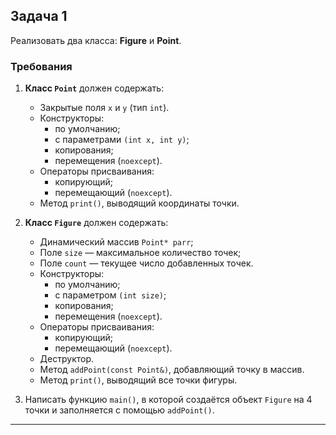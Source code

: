 ## Задача 1

Реализовать два класса: **Figure** и **Point**.

### Требования

1. **Класс `Point`** должен содержать:
   - Закрытые поля `x` и `y` (тип `int`).
   - Конструкторы:
     - по умолчанию;
     - с параметрами `(int x, int y)`;
     - копирования;
     - перемещения (`noexcept`).
   - Операторы присваивания:
     - копирующий;
     - перемещающий (`noexcept`).
   - Метод `print()`, выводящий координаты точки.

2. **Класс `Figure`** должен содержать:
   - Динамический массив `Point* parr`;
   - Поле `size` — максимальное количество точек;
   - Поле `count` — текущее число добавленных точек.
   - Конструкторы:
     - по умолчанию;
     - с параметром `(int size)`;
     - копирования;
     - перемещения (`noexcept`).
   - Операторы присваивания:
     - копирующий;
     - перемещающий (`noexcept`).
   - Деструктор.
   - Метод `addPoint(const Point&)`, добавляющий точку в массив.
   - Метод `print()`, выводящий все точки фигуры.

3. Написать функцию `main()`, в которой создаётся объект `Figure` на 4 точки и заполняется с помощью `addPoint()`.

---

